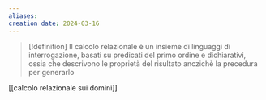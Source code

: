 ```yaml
---
aliases: 
creation date: 2024-03-16
---
```


>[!definition]
>Il calcolo relazionale è un insieme di linguaggi di interrogazione, basati su predicati del primo ordine e dichiarativi, ossia che descrivono le proprietà del risultato anczichè la precedura per generarlo
>

[[calcolo relazionale sui domini]]